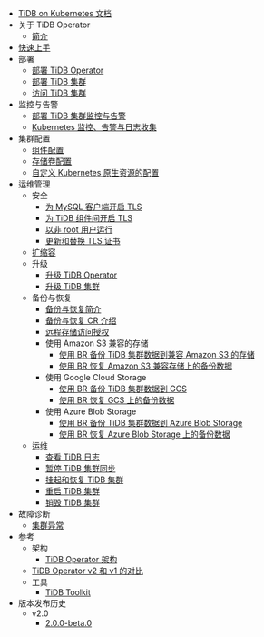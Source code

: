 <!-- markdownlint-disable MD007 -->
<!-- markdownlint-disable MD041 -->

- [TiDB on Kubernetes 文档](https://docs.pingcap.com/zh/tidb-in-kubernetes/v2.0)
- 关于 TiDB Operator
  - [简介](tidb-operator-overview.md)
- [快速上手](get-started.md)
- 部署
  - [部署 TiDB Operator](deploy-tidb-operator.md)
  - [部署 TiDB 集群](deploy-tidb-cluster.md)
  - [访问 TiDB 集群](access-tidb.md)
- 监控与告警
  - [部署 TiDB 集群监控与告警](monitor-a-tidb-cluster.md)
  - [Kubernetes 监控、告警与日志收集](kubernetes-observability.md)
- 集群配置
  - [组件配置](component-configuration.md)
  - [存储卷配置](volume-configuration.md)
  - [自定义 Kubernetes 原生资源的配置](overlay.md)
- 运维管理
  - 安全
    - [为 MySQL 客户端开启 TLS](enable-tls-for-mysql-client.md)
    - [为 TiDB 组件间开启 TLS](enable-tls-between-components.md)
    - [以非 root 用户运行](containers-run-as-non-root-user.md)
    - [更新和替换 TLS 证书](renew-tls-certificate.md)
  - [扩缩容](scale-a-tidb-cluster.md)
  - 升级
    - [升级 TiDB Operator](upgrade-tidb-operator.md)
    - [升级 TiDB 集群](upgrade-a-tidb-cluster.md)
  - 备份与恢复
    - [备份与恢复简介](backup-restore-overview.md)
    - [备份与恢复 CR 介绍](backup-restore-cr.md)
    - [远程存储访问授权](grant-permissions-to-remote-storage.md)
    - 使用 Amazon S3 兼容的存储
      - [使用 BR 备份 TiDB 集群数据到兼容 Amazon S3 的存储](backup-to-aws-s3-using-br.md)
      - [使用 BR 恢复 Amazon S3 兼容存储上的备份数据](restore-from-aws-s3-using-br.md)
    - 使用 Google Cloud Storage
      - [使用 BR 备份 TiDB 集群数据到 GCS](backup-to-gcs-using-br.md)
      - [使用 BR 恢复 GCS 上的备份数据](restore-from-gcs-using-br.md)
    - 使用 Azure Blob Storage
      - [使用 BR 备份 TiDB 集群数据到 Azure Blob Storage](backup-to-azblob-using-br.md)
      - [使用 BR 恢复 Azure Blob Storage 上的备份数据](restore-from-azblob-using-br.md)
  - 运维
    - [查看 TiDB 日志](view-logs.md)
    - [暂停 TiDB 集群同步](pause-sync-of-tidb-cluster.md)
    - [挂起和恢复 TiDB 集群](suspend-tidb-cluster.md)
    - [重启 TiDB 集群](restart-a-tidb-cluster.md)
    - [销毁 TiDB 集群](destroy-a-tidb-cluster.md)
- 故障诊断
  - [集群异常](exceptions.md)
- 参考
  - 架构
    - [TiDB Operator 架构](architecture.md)
  - [TiDB Operator v2 和 v1 的对比](v2-vs-v1.md)
  - 工具
    - [TiDB Toolkit](tidb-toolkit.md)
- 版本发布历史
  - v2.0
    - [2.0.0-beta.0](releases/release-2.0.0-beta.0.md)
